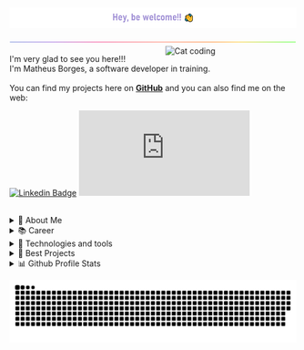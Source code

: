 
<p align="center">
<img align="center" src="https://github.com/mattborgesdev/mattborgesdev/blob/main/images/greetings.png" width="650px">
</p>

<img align="center" src="https://github.com/mattborgesdev/mattborgesdev/blob/main/images/rainbow-line.png">

<img align="right" src="https://github.com/mattborgesdev/mattborgesdev/blob/main/images/catjam.gif" alt="Cat coding" width="230px">


<p align="left">
  
  I'm very glad to see you here!!!<br>
  I'm Matheus Borges, a software developer in training.<br><br>
  You can find my projects here on <a href="https://github.com/mattborgesdev?tab=repositories">**GitHub**</a> and you can also find me on the web:
  
[![Linkedin Badge](https://img.shields.io/badge/LinkedIn-7159c1?style=for-the-badge&logo=linkedin&logoColor=white&link=[thing]https://www.linkedin.com/in/mewmewdevart/)](https://www.linkedin.com/in/mattborgesdev)
[![email Badge](https://img.shields.io/badge/Gmail-D14836?style=for-the-badge&logo=gmail&logoColor=white&link=[thing]mailto:mattborgesdev@gmail.com)](mailto:mattborgesdev@gmail.com)


</p>

<br>
  
 
<details>
  <summary align="left">
  💬 About Me 
</summary> <br>

  - More soon...
</details>

<details>
   <summary align="left">
📚 Career
  </summary> <br>
  
 - 📑 Graduated in IT Technician at <a href="https://www.linkedin.com/company/etb-escola-t-cnica-de-brasilia/">ETB</a>
 
 - 🧠 Currently studying ![Javascript](https://img.shields.io/badge/-JavaScript-7159c1?style=flat-square&logo=javascript&logoColor=white) ![UI/UX Design](https://img.shields.io/badge/-UI%2FUX%20Design-7159c1)
  <br>
  
</details>

<details>
 <summary align="left">
 🔧 Technologies and tools
  </summary> <br>
 
![HTML5](https://img.shields.io/badge/-HTML5-7159c1?style=flat-square&logo=html5&logoColor=white)
![CSS3](https://img.shields.io/badge/-CSS3-7159c1?style=flat-square&logo=css3)
![Javascript](https://img.shields.io/badge/-JavaScript-7159c1?style=flat-square&logo=javascript&logoColor=white)
![Java](https://img.shields.io/badge/-Java-7159c1?style=flat-square&logo=Java&logoColor=white)
![MySQL](https://img.shields.io/badge/-MySQL-7159c1?style=flat-square&logo=mysql&logoColor=white)<br>
![Git](https://img.shields.io/badge/-Git-7159c1?style=flat-square&logo=git&logoColor=white)
![GitHub](https://img.shields.io/badge/-GitHub-7159c1?style=flat-square&logo=github&logoColor=white)
![Figma](https://img.shields.io/badge/-Figma-7159c1?style=flat-square&logo=figma&logoColor=white)

</details>

<details>
  <summary align="left">
📁 Best Projects
  </summary> <br>
 
  - <a href="https://github.com/mattborgesdev/the-winter-chronicles-rpg">🏰 The Winter Chronicles RPG</a>
  - More soon...
</details>

<details>
  <summary align="left">
   📊 Github Profile Stats
  </summary> <br>
  
 
   <img src="https://github-readme-stats.vercel.app/api?username=mattborgesdev&count_private&count_private&include_all_commits=true&show_icons=true&theme=highcontrast" width="48%" />
   
   <img align="right" src="https://github-readme-streak-stats.herokuapp.com/?user=mattborgesdev&theme=highcontrast" width="38%" />
   
<img align="left"  src="https://github-readme-stats.vercel.app/api/top-langs/?username=mattborgesdev&layout=compact&theme=highcontrast&hide=jupyter%20notebook,html" width="48%" />
 
</details>

![snake game](https://github.com/mattborgesdev/mattborgesdev/blob/main/animations/github-contribution-grid-snake.svg)


